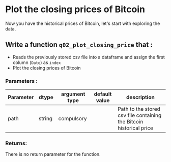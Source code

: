 # Plot the closing prices of Bitcoin

Now you have the historical prices of Bitcoin, let's start with exploring the data. 

## Write a function `q02_plot_closing_price` that :
- Reads the previously stored csv file into a dataframe and assign the first column (`Date`) as `index`
- Plot the closing prices of Bitcoin

### Parameters :
| Parameter | dtype | argument type | default value | description |
| --- | --- | --- | --- | --- |
| path | string | compulsory |  | Path to the stored csv file containing the Bitcoin historical price|

### Returns:
There is no return parameter for the function. 

